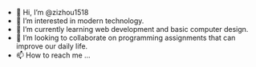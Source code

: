 - 👋 Hi, I’m @zizhou1518
- 👀 I’m interested in modern technology.
- 🌱 I’m currently learning web development and basic computer design.
- 💞️ I’m looking to collaborate on programming assignments that can improve our daily life. 
- 📫 How to reach me ...

<!---
zizhou1518/zizhou1518 is a ✨ special ✨ repository because its `README.md` (this file) appears on your GitHub profile.
You can click the Preview link to take a look at your changes.
--->
